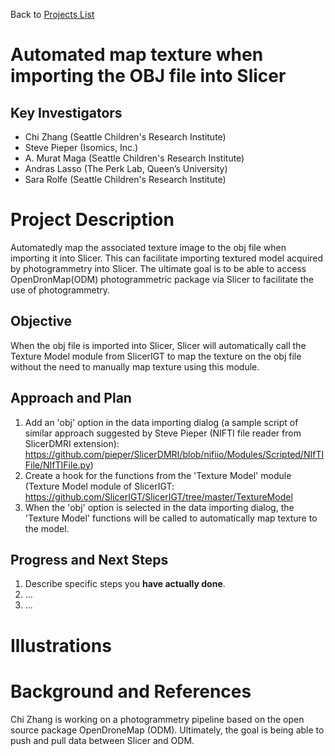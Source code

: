 Back to [Projects List](../../README.md#ProjectsList)

# Automated map texture when importing the OBJ file into Slicer

## Key Investigators

- Chi Zhang (Seattle Children's Research Institute)
- Steve Pieper (Isomics, Inc.)
- A. Murat Maga (Seattle Children's Research Institute)
- Andras Lasso (The Perk Lab, Queen’s University)
- Sara Rolfe (Seattle Children's Research Institute)

# Project Description

<!-- Add a short paragraph describing the project. -->
Automatedly map the associated texture image to the obj file when importing it into Slicer. This can facilitate importing textured model acquired by photogrammetry into Slicer. The ultimate goal is to be able to access OpenDronMap(ODM) photogrammetric package via Slicer to facilitate the use of photogrammetry.

## Objective

<!-- Describe here WHAT you would like to achieve (what you will have as end result). -->

When the obj file is imported into Slicer, Slicer will automatically call the Texture Model module from SlicerIGT to map the texture on the obj file without the need to manually map texture using this module.

## Approach and Plan

<!-- Describe here HOW you would like to achieve the objectives stated above. -->

1. Add an 'obj' option in the data importing dialog (a sample script of similar approach suggested by Steve Pieper (NIFTI file reader from SlicerDMRI extension): https://github.com/pieper/SlicerDMRI/blob/nifiio/Modules/Scripted/NIfTIFile/NIfTIFile.py)
1. Create a hook for the functions from the 'Texture Model' module (Texture Model module of SlicerIGT: https://github.com/SlicerIGT/SlicerIGT/tree/master/TextureModel
1. When the 'obj' option is selected in the data importing dialog, the 'Texture Model' functions will be called to automatically map texture to the model.

## Progress and Next Steps

<!-- Update this section as you make progress, describing of what you have ACTUALLY DONE. If there are specific steps that you could not complete then you can describe them here, too. -->

1. Describe specific steps you **have actually done**.
1. ...
1. ...

# Illustrations

<!-- Add pictures and links to videos that demonstrate what has been accomplished.
![Description of picture](Example2.jpg)
![Some more images](Example2.jpg)
-->

# Background and References

Chi Zhang is working on a photogrammetry pipeline based on the open source package OpenDroneMap (ODM). Ultimately, the goal is being able to push and pull data between Slicer and ODM.
